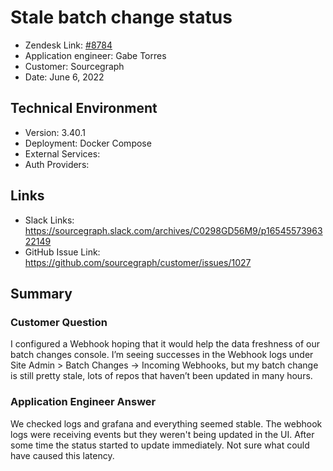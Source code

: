 # Stale batch change status <!-- Ticket Title  Hint: include keywords to make it searchable -->

- Zendesk Link: [#8784](https://sourcegraph.zendesk.com/agent/tickets/8784)
- Application engineer: Gabe Torres
- Customer: Sourcegraph <!-- Redact if this contains personally identifying information -->
- Date: June 6, 2022

<!-- Data populated from integration, speak to Ben Gordon or Michael Bali if not working -->
<!-- During Internal team trial, fill missing data manually (we are waiting for all data to sync) -->

## Technical Environment
- Version: ​3.40.1
- Deployment: Docker Compose
- External Services: 
- Auth Providers:


## Links
<!-- Data for application engineer manual entry -->
- Slack Links: https://sourcegraph.slack.com/archives/C0298GD56M9/p1654557396322149
- GitHub Issue Link: https://github.com/sourcegraph/customer/issues/1027 

## Summary
### Customer Question
I configured a Webhook hoping that it would help the data freshness of our batch changes console. I’m seeing successes in the Webhook logs under Site Admin > Batch Changes -> Incoming Webhooks, but my batch change is still pretty stale, lots of repos that haven’t been updated in many hours.

### Application Engineer Answer
We checked logs and grafana and everything seemed stable. The webhook logs were receiving events but they weren't being updated in the UI. After some time the status started to update immediately. Not sure what could have caused this latency.

<!-- Once complete, upload a copy to https://github.com/sourcegraph/support-tools-internal/tree/main/resolved-tickets as a .md file -->
<!-- Name the file 8784.md -->
